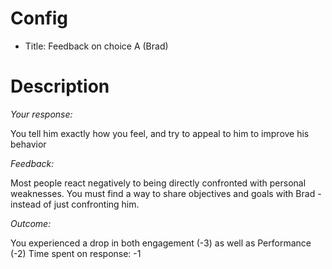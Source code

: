 # Config
 - Title: Feedback on choice A (Brad)

# Description
*Your response:*

You tell him exactly how you feel, and try to appeal to him to improve his behavior

*Feedback:*

Most people react negatively to being directly confronted with personal weaknesses.
You must find a way to share objectives and goals with Brad - instead of just confronting him.

*Outcome:*

You experienced a drop in both engagement (-3) as well as  Performance (-2)
Time spent on response: -1

